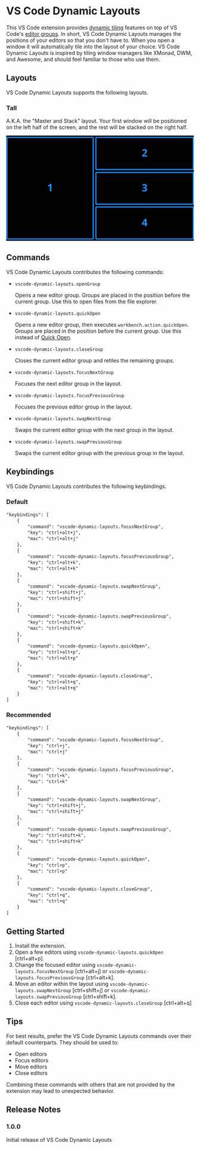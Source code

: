 # VS Code Dynamic Layouts

This VS Code extension provides [dynamic tiling](https://en.wikipedia.org/wiki/Dynamic_window_manager) features on top of VS Code's [editor groups](https://code.visualstudio.com/docs/getstarted/userinterface#_editor-groups). In short, VS Code Dynamic Layouts manages the positions of your editors so that you don't have to. When you open a window it will automatically tile into the layout of your choice. VS Code Dynamic Layouts is inspired by tiling window managers like XMonad, DWM, and Awesome, and should feel familiar to those who use them.

## Layouts
VS Code Dynamic Layouts supports the following layouts.
### Tall
A.K.A. the "Master and Stack" layout. Your first window will be positioned on the left half of the screen, and the rest will be stacked on the right half.

![feature X](images/layout-tall.svg)
## Commands
VS Code Dynamic Layouts contributes the following commands:

* `vscode-dynamic-layouts.openGroup`

    Opens a new editor group. Groups are placed in the position before the current group. Use this to open files from the file explorer.
* `vscode-dynamic-layouts.quickOpen`
    
    Opens a new editor group, then executes `workbench.action.quickOpen`. Groups are placed in the position before the current group. Use this instead of [Quick Open](https://code.visualstudio.com/docs/editor/editingevolved).
* `vscode-dynamic-layouts.closeGroup`

    Closes the current editor group and retiles the remaining groups.
* `vscode-dynamic-layouts.focusNextGroup`

    Focuses the next editor group in the layout.
* `vscode-dynamic-layouts.focusPreviousGroup`

    Focuses the previous editor group in the layout.
* `vscode-dynamic-layouts.swapNextGroup`

    Swaps the current editor group with the next group in the layout.
* `vscode-dynamic-layouts.swapPreviousGroup`

    Swaps the current editor group with the previous group in the layout.
## Keybindings
VS Code Dynamic Layouts contributes the following keybindings.
### Default
```
"keybindings": [
    {
        "command": "vscode-dynamic-layouts.focusNextGroup",
        "key": "ctrl+alt+j",
        "mac": "ctrl+alt+j"
    },
    {
        "command": "vscode-dynamic-layouts.focusPreviousGroup",
        "key": "ctrl+alt+k",
        "mac": "ctrl+alt+k"
    },
    {
        "command": "vscode-dynamic-layouts.swapNextGroup",
        "key": "ctrl+shift+j",
        "mac": "ctrl+shift+j"
    },
    {
        "command": "vscode-dynamic-layouts.swapPreviousGroup",
        "key": "ctrl+shift+k",
        "mac": "ctrl+shift+k"
    },
    {
        "command": "vscode-dynamic-layouts.quickOpen",
        "key": "ctrl+alt+p",
        "mac": "ctrl+alt+p"
    },
    {
        "command": "vscode-dynamic-layouts.closeGroup",
        "key": "ctrl+alt+q",
        "mac": "ctrl+alt+q"
    }
]
```
### Recommended
```
"keybindings": [
    {
        "command": "vscode-dynamic-layouts.focusNextGroup",
        "key": "ctrl+j",
        "mac": "ctrl+j"
    },
    {
        "command": "vscode-dynamic-layouts.focusPreviousGroup",
        "key": "ctrl+k",
        "mac": "ctrl+k"
    },
    {
        "command": "vscode-dynamic-layouts.swapNextGroup",
        "key": "ctrl+shift+j",
        "mac": "ctrl+shift+j"
    },
    {
        "command": "vscode-dynamic-layouts.swapPreviousGroup",
        "key": "ctrl+shift+k",
        "mac": "ctrl+shift+k"
    },
    {
        "command": "vscode-dynamic-layouts.quickOpen",
        "key": "ctrl+p",
        "mac": "ctrl+p"
    },
    {
        "command": "vscode-dynamic-layouts.closeGroup",
        "key": "ctrl+q",
        "mac": "ctrl+q"
    }
]
```
## Getting Started
1. Install the extension.
2. Open a few editors using `vscode-dynamic-layouts.quickOpen` [ctrl+alt+p].
3. Change the focused editor using `vscode-dynamic-layouts.focusNextGroup` [ctrl+alt+j] or `vscode-dynamic-layouts.focusPreviousGroup` [ctrl+alt+k].
4. Move an editor within the layout using `vscode-dynamic-layouts.swapNextGroup` [ctrl+shift+j] or `vscode-dynamic-layouts.swapPreviousGroup` [ctrl+shift+k].
5. Close each editor using `vscode-dynamic-layouts.closeGroup` [ctrl+alt+q]


## Tips
For best results, prefer the VS Code Dynamic Layouts commands over their default counterparts. They should be used to:
- Open editors
- Focus editors
- Move editors
- Close editors

Combining these commands with others that are not provided by the extension may lead to unexpected behavior.
## Release Notes


### 1.0.0

Initial release of VS Code Dynamic Layouts